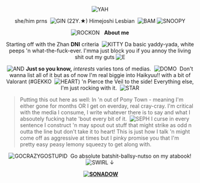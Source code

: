 <div align="center"> 
  
![YAH](https://enchantments.carrd.co/assets/images/gallery24/ad98af91.gif?v=5c8435d5)

she/him prns	‎ ![GIN](https://pixels.crd.co/assets/images/gallery68/1445305c.gif?v=99d3974e) (22Y.★) Himejoshi Lesbian	‎ ![BAM](https://64.media.tumblr.com/c4287d58613b15034a70eebbce9bebb9/558928f97b1d2545-3c/s75x75_c1/929a8c08c9480919e767c3b6f5dd31afe16d24a3.gifv) ![SNOOPY](https://watermelon.crd.co/assets/images/gallery02/68bfed73.gif?v=6332de85)

![ROCKON](https://external-media.spacehey.net/media/sI0VQrDC1DGUVGu8fpQa0jkxDbC4F1ofCXj1BMCxJ7xA=/https://i1.glitter-graphics.org/pub/2792/2792511el0qw5fi93.gif)	‎ 	‎ **About me**

Starting off with the Zhan **DNI** criteria	‎ ![KITTY](https://64.media.tumblr.com/4e86ac2609a822fcc0d27b8eb2ff7904/979aeaa541231801-fa/s75x75_c1/572dc7f4234698beac69108dac3c802eaf0823c7.gifv) Da basic yaddy-yada, white peeps 'n what-the-fuck-ever. I'mma just block you if you annoy the living shit out my guts ![E](https://pixels.crd.co/assets/images/gallery33/352b57c7.gif?v=99d3974e)

![AND](https://pix.crd.co/assets/images/gallery01/a820e547.gif?v=bae75af9) **Just so you know,** 
*interests* varies tons of medias.	‎ ![DOMO](https://nustufff.carrd.co/assets/images/gallery22/0f412000.gif?v=5bcf7cb9)	‎ Don't wanna list all of it but as of now I'm real biggie into Haikyuu!! with a bit of Valorant (#GEKKO	‎ ![HEART](https://watermelon.crd.co/assets/images/gallery02/05d17eb5.gif?v=6332de85)) 'n Pierce the Veil to the side! Everything else, I'm just rocking with it.	‎ 	‎‎![STAR](https://github.com/user-attachments/assets/42621151-300b-4def-be88-558fc5d118ed) 

</div>

> Putting this out here as well: In 'n out of Pony Town - meaning I'm either gone for months OR I get on everday, real cray-cray. I'm critical with the media I consume, I write whatever there is to say and what I absoutely fucking hate 'bout every bit of it.	‎ ![SEPH](https://64.media.tumblr.com/c33a6bf9517e769f417f6cc37067a935/77e4b9db38132632-3b/s75x75_c1/c6d83cbe4629295902d5476197acf2b534e842c8.gif) 	‎I curse in every sentence I construct 'n may spout out stuff that might strike as odd n outta the line but don't take it to heart! This is just how I talk 'n might come off as aggressive at times but I pinky promise you that I'm pretty easy peasy lemony squeezy to get along with.
 
<div align="center"> 
  
![GOCRAZYGOSTUPID](https://64.media.tumblr.com/6257721db39253b5e4685a5c8d11c3d1/0d457bc3d59e853c-fe/s75x75_c1/4ee8ff28bd22a90601be2958825fd7f09c29b69e.gifv)	‎ Go absolute batshit-ballsy-nutso on my atabook! ![SWIRL](https://enchantments.carrd.co/assets/images/gallery01/ea3bd16e.gif?v=5c8435d5) ↓

‎ **[![SONADOW](https://supplies.ju.mp/assets/images/gallery14/a9188e60.jpg?v=6a50b904)](https://gekko.atabook.org/)** 

</div>
